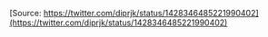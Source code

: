 [Source: https://twitter.com/diprjk/status/1428346485221990402](https://twitter.com/diprjk/status/1428346485221990402)